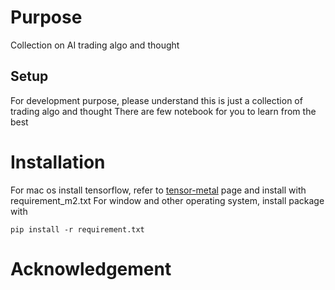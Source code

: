 # Purpose

Collection on AI trading algo and thought
## Setup
For development purpose, please understand this is just a collection of trading algo and thought
There are few notebook for you to learn from the best

# Installation


For mac os install tensorflow, refer to [tensor-metal](https://developer.apple.com/metal/tensorflow-plugin/) page and install with requirement_m2.txt
For window and other operating system, install package with
```
pip install -r requirement.txt
```


# Acknowledgement